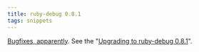 ```yaml
---
title: ruby-debug 0.8.1
tags: snippets
---
```


[Bugfixes, apparently](http://rubyforge.org/frs/shownotes.php?release_id=10485). See the "[Upgrading to ruby-debug 0.8.1](http://typechecked.net/wiki/Upgrading%20to%20ruby-debug%200.8.1)".
